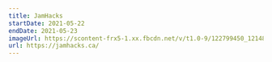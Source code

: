 ```yaml
---
title: JamHacks
startDate: 2021-05-22
endDate: 2021-05-23
imageUrl: https://scontent-frx5-1.xx.fbcdn.net/v/t1.0-9/122799450_1214879735560923_2491547548676632492_o.png?_nc_cat=100&ccb=3&_nc_sid=6e5ad9&_nc_ohc=fJBfz-CeiqUAX_-ToaB&_nc_ht=scontent-frx5-1.xx&oh=f7a85876af58e259987db183a7d1a660&oe=605BD954
url: https://jamhacks.ca/
---
```

